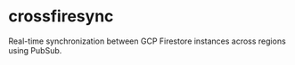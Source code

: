 # crossfiresync

Real-time synchronization between GCP Firestore instances across regions using PubSub.

